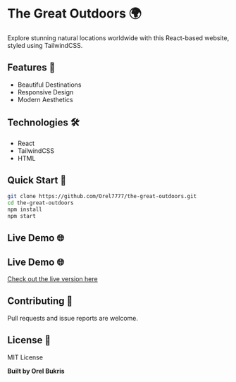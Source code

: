 # The Great Outdoors 🌍

Explore stunning natural locations worldwide with this React-based website, styled using TailwindCSS.

## Features 🌟
- Beautiful Destinations
- Responsive Design
- Modern Aesthetics

## Technologies 🛠️
- React
- TailwindCSS
- HTML

## Quick Start 🚀
```bash
git clone https://github.com/Orel7777/the-great-outdoors.git
cd the-great-outdoors
npm install
npm start
```

## Live Demo 🌐
## Live Demo 🌐
[Check out the live version here](https://66d60c7be190003b7860efc7--nature-travel-world.netlify.app/)


## Contributing 🤝
Pull requests and issue reports are welcome.

## License 📜
MIT License

**Built by Orel Bukris**
